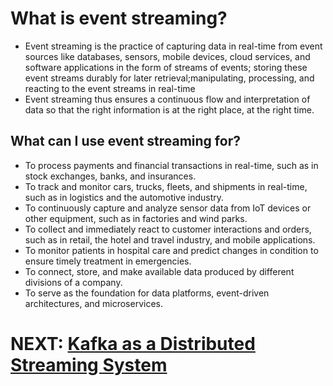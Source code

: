 # What is event streaming?

- Event streaming is the practice of capturing data in real-time from event sources like databases, sensors, mobile devices, cloud services, and software applications in the form of streams of events; storing these event streams durably for later retrieval;manipulating, processing, and reacting to the event streams in real-time 
- Event streaming thus ensures a continuous flow and interpretation of data so that the right information is at the right place, at the right time.

## What can I use event streaming for?

- To process payments and financial transactions in real-time, such as in stock exchanges, banks, and insurances.
- To track and monitor cars, trucks, fleets, and shipments in real-time, such as in logistics and the automotive industry.
- To continuously capture and analyze sensor data from IoT devices or other equipment, such as in factories and wind parks.
- To collect and immediately react to customer interactions and orders, such as in retail, the hotel and travel industry, and mobile applications.
- To monitor patients in hospital care and predict changes in condition to ensure timely treatment in emergencies.
- To connect, store, and make available data produced by different divisions of a company.
- To serve as the foundation for data platforms, event-driven architectures, and microservices.



 # NEXT: [Kafka as a Distributed Streaming System](https://hakuna16.github.io/Kafka-Tutorials/Streaming%20System.html)
